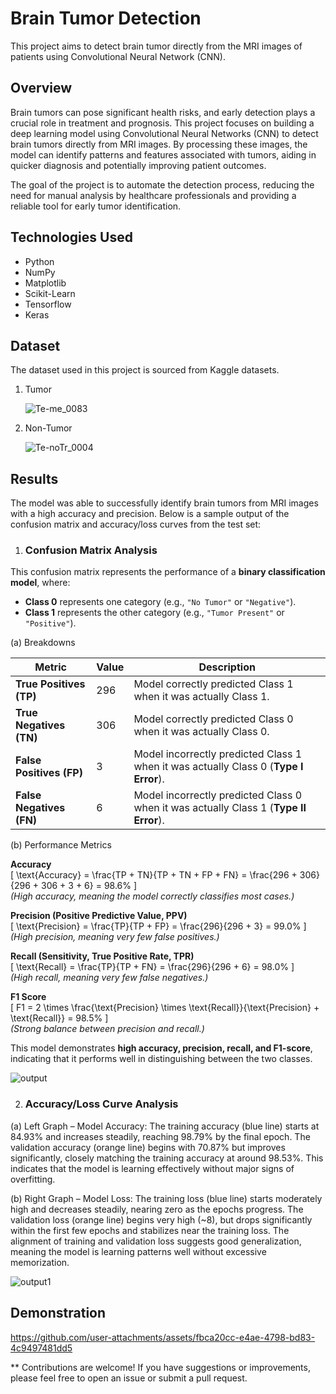 # Brain Tumor Detection
This project aims to detect brain tumor directly from the MRI images of patients using Convolutional Neural Network (CNN).

## Overview
Brain tumors can pose significant health risks, and early detection plays a crucial role in treatment and prognosis. This project focuses on building a deep learning model using Convolutional Neural Networks (CNN) to detect brain tumors directly from MRI images. By processing these images, the model can identify patterns and features associated with tumors, aiding in quicker diagnosis and potentially improving patient outcomes.

The goal of the project is to automate the detection process, reducing the need for manual analysis by healthcare professionals and providing a reliable tool for early tumor identification.

## Technologies Used
- Python
- NumPy
- Matplotlib
- Scikit-Learn
- Tensorflow
- Keras

## Dataset
The dataset used in this project is sourced from Kaggle datasets.

1. Tumor
   
   ![Te-me_0083](https://github.com/user-attachments/assets/1c77b4e9-6472-4333-8ea6-76d611822173)

2. Non-Tumor
   
   ![Te-noTr_0004](https://github.com/user-attachments/assets/be565426-635e-430b-a649-c218d78574ad)


## Results

The model was able to successfully identify brain tumors from MRI images with a high accuracy and precision. Below is a sample output of the confusion matrix and accuracy/loss curves from the test set:

1. ### Confusion Matrix Analysis  

This confusion matrix represents the performance of a **binary classification model**, where:  

- **Class 0** represents one category (e.g., `"No Tumor"` or `"Negative"`).  
- **Class 1** represents the other category (e.g., `"Tumor Present"` or `"Positive"`).  

(a) Breakdowns

| Metric  | Value | Description |
|---------|-------|-------------|
| **True Positives (TP)**  | 296 | Model correctly predicted Class 1 when it was actually Class 1. |
| **True Negatives (TN)**  | 306 | Model correctly predicted Class 0 when it was actually Class 0. |
| **False Positives (FP)**  | 3   | Model incorrectly predicted Class 1 when it was actually Class 0 (**Type I Error**). |
| **False Negatives (FN)**  | 6   | Model incorrectly predicted Class 0 when it was actually Class 1 (**Type II Error**). |

(b) Performance Metrics  

**Accuracy**  
\[
\text{Accuracy} = \frac{TP + TN}{TP + TN + FP + FN} = \frac{296 + 306}{296 + 306 + 3 + 6} = 98.6\%
\]  
_(High accuracy, meaning the model correctly classifies most cases.)_  

**Precision (Positive Predictive Value, PPV)**  
\[
\text{Precision} = \frac{TP}{TP + FP} = \frac{296}{296 + 3} = 99.0\%
\]  
_(High precision, meaning very few false positives.)_  

**Recall (Sensitivity, True Positive Rate, TPR)**  
\[
\text{Recall} = \frac{TP}{TP + FN} = \frac{296}{296 + 6} = 98.0\%
\]  
_(High recall, meaning very few false negatives.)_  

**F1 Score**  
\[
F1 = 2 \times \frac{\text{Precision} \times \text{Recall}}{\text{Precision} + \text{Recall}} = 98.5\%
\]  
_(Strong balance between precision and recall.)_  

This model demonstrates **high accuracy, precision, recall, and F1-score**, indicating that it performs well in distinguishing between the two classes.  

   ![output](https://github.com/user-attachments/assets/3c9e5501-7a87-41d0-a06e-aa90e3eb33e9)

2. ### Accuracy/Loss Curve Analysis

(a) Left Graph – Model Accuracy:
The training accuracy (blue line) starts at 84.93% and increases steadily, reaching 98.79% by the final epoch.
The validation accuracy (orange line) begins with 70.87% but improves significantly, closely matching the training accuracy at around 98.53%.
This indicates that the model is learning effectively without major signs of overfitting.

(b) Right Graph – Model Loss:
The training loss (blue line) starts moderately high and decreases steadily, nearing zero as the epochs progress.
The validation loss (orange line) begins very high (~8), but drops significantly within the first few epochs and stabilizes near the training loss.
The alignment of training and validation loss suggests good generalization, meaning the model is learning patterns well without excessive memorization.

![output1](https://github.com/user-attachments/assets/f7460fc0-acc1-4462-bd21-78478c063ea4)

## Demonstration
https://github.com/user-attachments/assets/fbca20cc-e4ae-4798-bd83-4c9497481dd5

** Contributions are welcome! If you have suggestions or improvements, please feel free to open an issue or submit a pull request.
